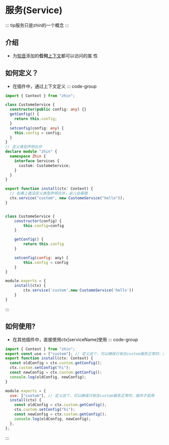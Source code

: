 # 服务(Service)

::: tip服务只是zhin的一个概念 :::

## 介绍

- 为[知音](#知音--zhin-)添加的**任何**[上下文](#上下文--context-)都可以访问的属
  性

## 如何定义？

- 在插件中，通过上下文定义 ::: code-group

```typescript
import { Context } from "zhin";

class CustomeService {
  constructor(public config: any) {}
  getConfig() {
    return this.config;
  }
  setconfig(config: any) {
    this.config = config;
  }
}
// 定义类型声明合并
declare module "zhin" {
  namespace Zhin {
    interface Services {
      custom: CustomeService;
    }
  }
}

export function install(ctx: Context) {
  // 如果上面没定义类型声明合并，这儿会报错
  ctx.service("custom", new CustomeService("hello"));
}
```

```javascript

class CustomeService {
    constructor(config) {
        this.config=config
    }

    getConfig() {
        return this.config
    }

    setconfig(config: any) {
        this.config = config
    }
}

module.exports = {
    install(ctx) {
        ctx.service('custom',new CustomeService('hello'))
    }
}
```

:::

## 如何使用?

- 在其他插件中，直接使用ctx[serviceName]使用 ::: code-group

```typescript
import { Context } from "zhin";
export const use = ["custom"]; // 定义这个，可以确保只有在custom服务正常时，插件才启用
export function install(ctx: Context) {
  const oldConfig = ctx.custom.getConfig();
  ctx.custom.setConfig("hi");
  const newConfig = ctx.custom.getConfig();
  console.log(oldConfig, newConfig);
}
```

```javascript
module.exports = {
  use: ["custom"], // 定义这个，可以确保只有在custom服务正常时，插件才启用
  install(ctx) {
    const oldConfig = ctx.custom.getConfig();
    ctx.custom.setConfig("hi");
    const newConfig = ctx.custom.getConfig();
    console.log(oldConfig, newConfig);
  },
};
```

:::
